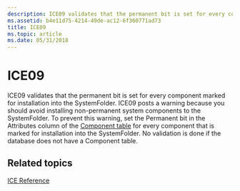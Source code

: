 ```yaml
---
description: ICE09 validates that the permanent bit is set for every component marked for installation into the SystemFolder.
ms.assetid: b4e11d75-4214-49de-ac12-6f360771ad73
title: ICE09
ms.topic: article
ms.date: 05/31/2018
---
```


# ICE09

ICE09 validates that the permanent bit is set for every component marked for installation into the SystemFolder. ICE09 posts a warning because you should avoid installing non-permanent system components to the SystemFolder. To prevent this warning, set the Permanent bit in the Attributes column of the [Component table](component-table.md) for every component that is marked for installation into the SystemFolder. No validation is done if the database does not have a Component table.

## Related topics

<dl> <dt>

[ICE Reference](ice-reference.md)
</dt> </dl>

 

 



